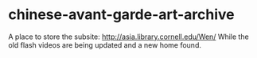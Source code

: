 # chinese-avant-garde-art-archive
A place to store the subsite:
http://asia.library.cornell.edu/Wen/
While the old flash videos are being updated and a new home found.
